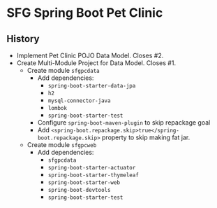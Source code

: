 # SFG Spring Boot Pet Clinic

## History
* Implement Pet Clinic POJO Data Model. Closes #2.
* Create Multi-Module Project for Data Model. Closes #1.
    * Create module `sfgpcdata`
        * Add dependencies: 
            * `spring-boot-starter-data-jpa`
            * `h2`
            * `mysql-connector-java`
            * `lombok`
            * `spring-boot-starter-test`
        * Configure `spring-boot-maven-plugin` to skip repackage goal
        * Add `<spring-boot.repackage.skip>true</spring-boot.repackage.skip>` property to skip making fat jar.
    * Create module `sfgpcweb`
        * Add dependencies: 
            * `sfgpcdata`
            * `spring-boot-starter-actuator`
            * `spring-boot-starter-thymeleaf`
            * `spring-boot-starter-web`
            * `spring-boot-devtools`
            * `spring-boot-starter-test`
